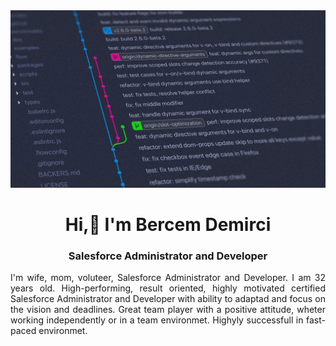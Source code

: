<img src="https://raw.githubusercontent.com/Bercemdemircii/Bercemdemircii/main/githup%20picture.webp">

<h1 align="center">Hi,👋 I'm Bercem Demirci</h1>

<h3 align="center">Salesforce Administrator and Developer</h3>

<p align="justify">I'm wife, mom, voluteer, Salesforce Administrator and Developer. I am 32 years old. High-performing, result oriented, highly motivated certified Salesforce Administrator and Developer with ability to adaptad and focus on the vision and deadlines. Great team player with a positive attitude, wheter working independently or in a team environmet. Highyly successfull in fast-paced environmet.</p>
